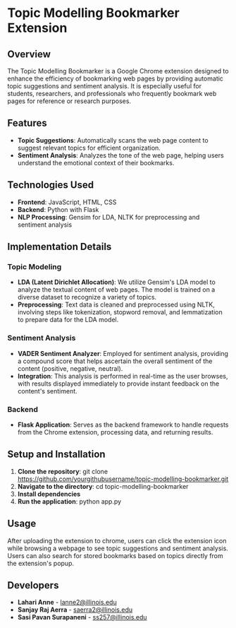 # Topic Modelling Bookmarker Extension

## Overview
The Topic Modelling Bookmarker is a Google Chrome extension designed to enhance the efficiency of bookmarking web pages by providing automatic topic suggestions and sentiment analysis. It is especially useful for students, researchers, and professionals who frequently bookmark web pages for reference or research purposes.

## Features
- **Topic Suggestions**: Automatically scans the web page content to suggest relevant topics for efficient organization.
- **Sentiment Analysis**: Analyzes the tone of the web page, helping users understand the emotional context of their bookmarks.

## Technologies Used
- **Frontend**: JavaScript, HTML, CSS
- **Backend**: Python with Flask
- **NLP Processing**: Gensim for LDA, NLTK for preprocessing and sentiment analysis

## Implementation Details

### Topic Modeling
- **LDA (Latent Dirichlet Allocation)**: We utilize Gensim's LDA model to analyze the textual content of web pages. The model is trained on a diverse dataset to recognize a variety of topics.
- **Preprocessing**: Text data is cleaned and preprocessed using NLTK, involving steps like tokenization, stopword removal, and lemmatization to prepare data for the LDA model.

### Sentiment Analysis
- **VADER Sentiment Analyzer**: Employed for sentiment analysis, providing a compound score that helps ascertain the overall sentiment of the content (positive, negative, neutral).
- **Integration**: This analysis is performed in real-time as the user browses, with results displayed immediately to provide instant feedback on the content's sentiment.

### Backend
- **Flask Application**: Serves as the backend framework to handle requests from the Chrome extension, processing data, and returning results.

## Setup and Installation
1. **Clone the repository**:
git clone https://github.com/yourgithubusername/topic-modelling-bookmarker.git
2. **Navigate to the directory**:
cd topic-modelling-bookmarker
3. **Install dependencies**
4. **Run the application**:
python app.py

## Usage
After uploading the extension to chrome, users can click the extension icon while browsing a webpage to see topic suggestions and sentiment analysis. Users can also search for stored bookmarks based on topics directly from the extension's popup.

## Developers
- **Lahari Anne** - [lanne2@illinois.edu](mailto:lanne2@illinois.edu)
- **Sanjay Raj Aerra** - [saerra2@illinois.edu](mailto:saerra2@illinois.edu)
- **Sasi Pavan Surapaneni** - [ss257@illinois.edu](mailto:ss257@illinois.edu)


